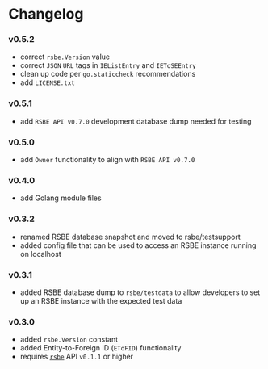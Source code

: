 # Changelog

### v0.5.2
  * correct `rsbe.Version` value
  * correct `JSON` `URL` tags in `IEListEntry` and `IEToSEEntry`
  * clean up code per `go.staticcheck` recommendations
  * add `LICENSE.txt`

### v0.5.1
  * add `RSBE API v0.7.0` development database dump needed for testing

### v0.5.0
  * add `Owner` functionality to align with `RSBE API v0.7.0`

### v0.4.0
  * add Golang module files

### v0.3.2
  * renamed RSBE database snapshot and moved to rsbe/testsupport
  * added config file that can be used to access an RSBE instance
    running on localhost

### v0.3.1
  * added RSBE database dump to `rsbe/testdata` to allow developers to
    set up an RSBE instance with the expected test data

### v0.3.0
  * added `rsbe.Version` constant
  * added Entity-to-Foreign ID (`EToFID`) functionality
  * requires [`rsbe`](https://github.com/nyudlts/rsbe) API `v0.1.1` or higher
